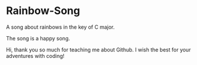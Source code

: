 # Rainbow-Song

A song about rainbows in the key of C major.

The song is a happy song.




Hi, thank you so much for teaching me about Github.
I wish the best for your adventures with coding!

